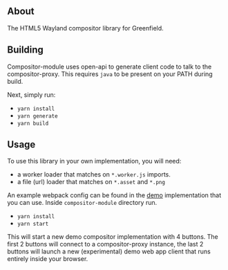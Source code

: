 ## About

The HTML5 Wayland compositor library for Greenfield.

## Building

Compositor-module uses open-api to generate client code to talk to the compositor-proxy. This requires `java` to be present on your PATH during build.

Next, simply run:

- `yarn install`
- `yarn generate`
- `yarn build`

## Usage

To use this library in your own implementation, you will need:
- a worker loader that matches on `*.worker.js` imports.
- a file (url) loader that matches on `*.asset` and `*.png`

An example webpack config can be found in the [demo](https://github.com/udevbe/greenfield/tree/master/compositor-demo) implementation 
that you can use. Inside `compositor-module` directory run.
- `yarn install`
- `yarn start`

This will start a new demo compositor implementation with 4 buttons. The first 2 buttons will connect to a compositor-proxy instance, the last 2 buttons will launch a new (experimental)
demo web app client that runs entirely inside your browser.
